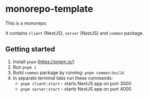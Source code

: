 # monorepo-template

This is a monorepo.

It contains `client` (NextJS), `server` (NestJS) and `common` package.

## Getting started

1. Install `pnpm` (https://pnpm.io/)
2. Run `pnpm i`
3. Build `common` package by running: `pnpm common:build`.
4. In separate terminal tabs run these commands:
   - `pnpm client:start` - starts NextJS app on port 3000
   - `pnpm server:start` - starts NestJS app on port 4000
